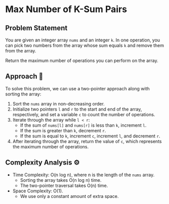 # Max Number of K-Sum Pairs

## Problem Statement

You are given an integer array `nums` and an integer `k`. In one operation, you can pick two numbers from the array whose sum equals `k` and remove them from the array.

Return the maximum number of operations you can perform on the array.

## Approach 🌟

To solve this problem, we can use a two-pointer approach along with sorting the array:

1. Sort the `nums` array in non-decreasing order.
2. Initialize two pointers `l` and `r` to the start and end of the array, respectively, and set a variable `c` to count the number of operations.
3. Iterate through the array while `l < r`:
   - If the sum of `nums[l]` and `nums[r]` is less than `k`, increment `l`.
   - If the sum is greater than `k`, decrement `r`.
   - If the sum is equal to `k`, increment `c`, increment `l`, and decrement `r`.
4. After iterating through the array, return the value of `c`, which represents the maximum number of operations.

## Complexity Analysis ⚙️

- Time Complexity: O(n log n), where n is the length of the `nums` array.
  - Sorting the array takes O(n log n) time.
  - The two-pointer traversal takes O(n) time.
- Space Complexity: O(1).
  - We use only a constant amount of extra space.

